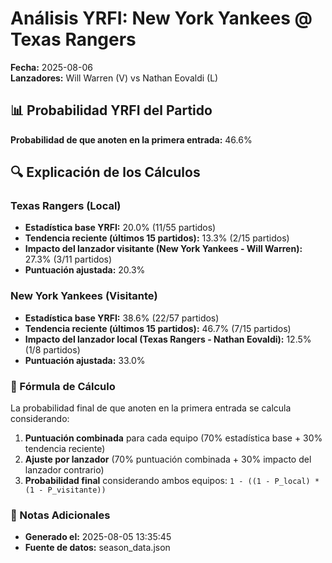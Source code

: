 # Análisis YRFI: New York Yankees @ Texas Rangers

**Fecha:** 2025-08-06  
**Lanzadores:** Will Warren (V) vs Nathan Eovaldi (L)

## 📊 Probabilidad YRFI del Partido

**Probabilidad de que anoten en la primera entrada:** 46.6%

## 🔍 Explicación de los Cálculos

### Texas Rangers (Local)
- **Estadística base YRFI:** 20.0% (11/55 partidos)
- **Tendencia reciente (últimos 15 partidos):** 13.3% (2/15 partidos)
- **Impacto del lanzador visitante (New York Yankees - Will Warren):** 27.3% (3/11 partidos)
- **Puntuación ajustada:** 20.3%

### New York Yankees (Visitante)
- **Estadística base YRFI:** 38.6% (22/57 partidos)
- **Tendencia reciente (últimos 15 partidos):** 46.7% (7/15 partidos)
- **Impacto del lanzador local (Texas Rangers - Nathan Eovaldi):** 12.5% (1/8 partidos)
- **Puntuación ajustada:** 33.0%

### 📝 Fórmula de Cálculo

La probabilidad final de que anoten en la primera entrada se calcula considerando:
1. **Puntuación combinada** para cada equipo (70% estadística base + 30% tendencia reciente)
2. **Ajuste por lanzador** (70% puntuación combinada + 30% impacto del lanzador contrario)
3. **Probabilidad final** considerando ambos equipos: `1 - ((1 - P_local) * (1 - P_visitante))`

### 📌 Notas Adicionales

- **Generado el:** 2025-08-05 13:35:45
- **Fuente de datos:** season_data.json
